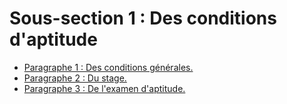 # Sous-section 1 : Des conditions d'aptitude

- [Paragraphe 1 : Des conditions générales.](paragraphe-1)
- [Paragraphe 2 : Du stage.](paragraphe-2)
- [Paragraphe 3 : De l'examen d'aptitude.](paragraphe-3)
